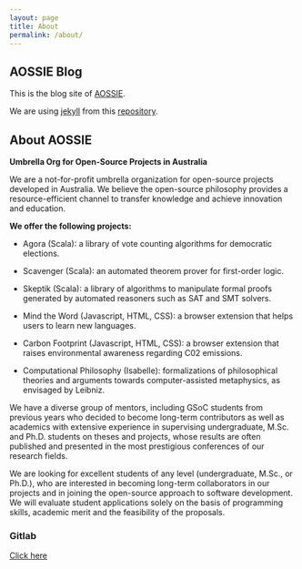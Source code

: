 ```yaml
---
layout: page
title: About
permalink: /about/
---
```


## AOSSIE Blog

This is the blog site of [AOSSIE](http://aossie.org/). 

We are using [jekyll](https://jekyllrb.com/) from this [repository](https://github.com/barryclark/jekyll-now). 


## About AOSSIE

**Umbrella Org for Open-Source Projects in Australia**

We are a not-for-profit umbrella organization for open-source projects developed in Australia. We believe the open-source philosophy provides a resource-efficient channel to transfer knowledge and achieve innovation and education.

**We offer the following projects:**

 - Agora (Scala): a library of vote counting algorithms for democratic elections.

 - Scavenger (Scala): an automated theorem prover for first-order logic.

 - Skeptik (Scala): a library of algorithms to manipulate formal proofs generated by automated reasoners such as SAT and SMT solvers.

 - Mind the Word (Javascript, HTML, CSS): a browser extension that helps users to learn new languages.

 - Carbon Footprint (Javascript, HTML, CSS): a browser extension that raises environmental awareness regarding C02 emissions.

 - Computational Philosophy (Isabelle): formalizations of philosophical theories and arguments towards computer-assisted metaphysics, as envisaged by Leibniz.

We have a diverse group of mentors, including GSoC students from previous years who decided to become long-term contributors as well as academics with extensive experience in supervising undergraduate, M.Sc. and Ph.D. students on theses and projects, whose results are often published and presented in the most prestigious conferences of our research fields.

We are looking for excellent students of any level (undergraduate, M.Sc., or Ph.D.), who are interested in becoming long-term collaborators in our projects and in joining the open-source approach to software development. We will evaluate student applications solely on the basis of programming skills, academic merit and the feasibility of the proposals.

### Gitlab

[Click here](https://gitlab.com/aossie/)

